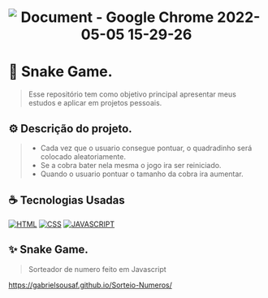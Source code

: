 <h1 align="center" width:100%>

![Document - Google Chrome 2022-05-05 15-29-26](https://user-images.githubusercontent.com/97768716/166994997-aa78212d-0022-4195-8aa2-82e175788fe1.gif)

 
 # 📱 Snake Game.
> Esse repositório tem como objetivo principal apresentar meus estudos e aplicar em projetos pessoais.


## ⚙ Descrição do projeto.
> * Cada vez que o usuario consegue pontuar, o quadradinho será colocado aleatoriamente. <br>
> * Se a cobra bater nela mesma o jogo ira ser reiniciado. <br>
> * Quando o usuario pontuar o tamanho da cobra ira aumentar.




## ☕ Tecnologias Usadas

[![HTML](https://img.shields.io/badge/html%20-%23323330.svg?&style=for-the-badge&logo=html&logoColor=black&color=FF8000)](#)
[![CSS](https://img.shields.io/badge/css%20-%23323330.svg?&style=for-the-badge&logo=css&logoColor=black&color=2E64FE)](#)
[![JAVASCRIPT](https://img.shields.io/badge/javascript%20-%23323330.svg?&style=for-the-badge&logo=css&logoColor=black&color=FFFF00)](#)

## ✨ Snake Game.
> Sorteador de numero feito em Javascript

https://gabrielsousaf.github.io/Sorteio-Numeros/
